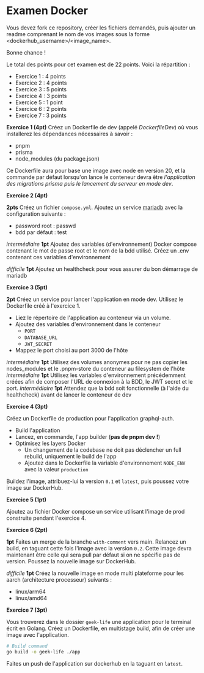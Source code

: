 # Examen Docker

Vous devez fork ce repository, créer les fichiers demandés, puis ajouter un readme comprenant le nom de vos images sous la forme <dockerhub_username>/<image_name>.

Bonne chance !

Le total des points pour cet examen est de 22 points. Voici la répartition :

- Exercice 1 : 4 points
- Exercice 2 : 4 points
- Exercice 3 : 5 points
- Exercice 4 : 3 points
- Exercice 5 : 1 point
- Exercice 6 : 2 points
- Exercice 7 : 3 points

**Exercice 1 (4pt)**
Créez un Dockerfile de dev (appelé *DockerfileDev*) où vous installerez les dépendances nécessaires à savoir :
 - pnpm
 - prisma
 - node_modules (du package.json)

Ce Dockerfile aura pour base une image avec node en version 20, et la commande par défaut lorsqu'on lance le conteneur devra être *l'application des migrations prisma puis le lancement du serveur en mode dev*.

**Exercice 2 (4pt)**

**2pts** Créez un fichier `compose.yml`. Ajoutez un service [mariadb](https://hub.docker.com/_/mariadb) avec la configuration suivante :
 - password root : passwd
 - bdd par défaut : test

*intermédiaire*
**1pt** Ajoutez des variables (d'environnement) Docker compose contenant le mot de passe root et le nom de la bdd utilisé. Créez un .env contenant ces variables d'environnement

*difficile*
**1pt** Ajoutez un healthcheck pour vous assurer du bon démarrage de mariadb

**Exercice 3 (5pt)**

**2pt** Créez un service pour lancer l'application en mode dev. Utilisez le Dockerfile créé à l'exercice 1. 
 - Liez le répertoire de l'application au conteneur via un volume.
 - Ajoutez des variables d'environnement dans le conteneur 
   - `PORT`
   - `DATABASE_URL`
   - `JWT_SECRET`
 - Mappez le port choisi au port 3000 de l'hôte

*intermédiaire*
**1pt** Utilisez des volumes anonymes pour ne pas copier les nodes_modules et le .pnpm-store du conteneur au filesystem de l'hôte
*intermédiaire*
**1pt** Utilisez les variables d'environnement précédemment créées afin de composer l'URL de connexion à la BDD, le JWT secret et le port.
*intermédiaire*
**1pt** Attendez que la bdd soit fonctionnelle (à l'aide du healthcheck) avant de lancer le conteneur de dev

**Exercice 4 (3pt)**

Créez un Dockerfile de production pour l'application graphql-auth.
 - Build l'application
 - Lancez, en commande, l'app builder (**pas de pnpm dev !**)
 - Optimisez les layers Docker
   - Un changement de la codebase ne doit pas déclencher un full rebuild, uniquement le build de l'app
   - Ajoutez dans le Dockerfile la variable d'environnement `NODE_ENV` avec la valeur `production`

Buildez l'image, attribuez-lui la version `0.1` et `latest`, puis poussez votre image sur DockerHub.

**Exercice 5 (1pt)**

Ajoutez au fichier Docker compose un service utilisant l'image de prod construite pendant l'exercice 4.

**Exercice 6 (2pt)**

**1pt** Faites un merge de la branche `with-comment` vers main. Relancez un build, en taguant cette fois l'image avec la version `0.2`. Cette image devra maintenant être celle qui sera pull par défaut si on ne spécifie pas de version.
Poussez la nouvelle image sur DockerHub.

*difficile*
**1pt** Créez la nouvelle image en mode multi plateforme pour les aarch (architecture processeur) suivants :
 - linux/arm64
 - linux/amd64

**Exercice 7 (3pt)**

Vous trouverez dans le dossier `geek-life` une application pour le terminal écrit en Golang. 
Créez un Dockerfile, en multistage build, afin de créer une image avec l'application.

```sh
# Build command
go build -o geek-life ./app
```

Faites un push de l'application sur dockerhub en la taguant en `latest`.